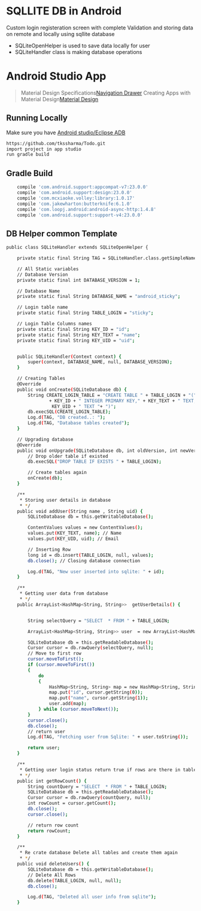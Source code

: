 ﻿# SQLLITE DB in Android

Custom login registeration screen with complete Validation and storing data on remote and locally using sqllite database 

- SQLiteOpenHelper is used to save data locally for user
- SQLiteHandler class is making database operations 

# Android Studio App 

> Material Design Specifications[Navigation Drawer](http://blog.teamtreehouse.com/add-navigation-drawer-android) 
> Creating Apps with Material Design[Material Design](http://developer.android.com/training/material/index.html) 

## Running Locally
Make sure you have [Android studio/Eclipse ADB](http://developer.android.com/tools/studio/index.html) 

```sh
https://github.com/tkssharma/Todo.git
import project in app studio
run gradle build 
```

## Gradle Build


```sh
    compile 'com.android.support:appcompat-v7:23.0.0'
    compile 'com.android.support:design:23.0.0'
    compile 'com.mcxiaoke.volley:library:1.0.17'
    compile 'com.jakewharton:butterknife:6.1.0'
    compile 'com.loopj.android:android-async-http:1.4.8'
    compile 'com.android.support:support-v4:23.0.0'
```
## DB Helper common Template

```sh
public class SQLiteHandler extends SQLiteOpenHelper {

    private static final String TAG = SQLiteHandler.class.getSimpleName();

    // All Static variables
    // Database Version
    private static final int DATABASE_VERSION = 1;

    // Database Name
    private static final String DATABASE_NAME = "android_sticky";

    // Login table name
    private static final String TABLE_LOGIN = "sticky";

    // Login Table Columns names
    private static final String KEY_ID = "id";
    private static final String KEY_TEXT = "name";
    private static final String KEY_UID = "uid";


    public SQLiteHandler(Context context) {
        super(context, DATABASE_NAME, null, DATABASE_VERSION);
    }

    // Creating Tables
    @Override
    public void onCreate(SQLiteDatabase db) {
        String CREATE_LOGIN_TABLE = "CREATE TABLE " + TABLE_LOGIN + "("
                + KEY_ID + " INTEGER PRIMARY KEY," + KEY_TEXT + " TEXT,"+
                 KEY_UID + " TEXT "+ ")";
        db.execSQL(CREATE_LOGIN_TABLE);
        Log.d(TAG, "DB created..: ");
        Log.d(TAG, "Database tables created");
    }

    // Upgrading database
    @Override
    public void onUpgrade(SQLiteDatabase db, int oldVersion, int newVersion) {
        // Drop older table if existed
        db.execSQL("DROP TABLE IF EXISTS " + TABLE_LOGIN);

        // Create tables again
        onCreate(db);
    }

    /**
     * Storing user details in database
     * */
    public void addUser(String name , String uid) {
        SQLiteDatabase db = this.getWritableDatabase();

        ContentValues values = new ContentValues();
        values.put(KEY_TEXT, name); // Name
        values.put(KEY_UID, uid); // Email

        // Inserting Row
        long id = db.insert(TABLE_LOGIN, null, values);
        db.close(); // Closing database connection

        Log.d(TAG, "New user inserted into sqlite: " + id);
    }

    /**
     * Getting user data from database
     * */
    public ArrayList<HashMap<String, String>>  getUserDetails() {


        String selectQuery = "SELECT  * FROM " + TABLE_LOGIN;

        ArrayList<HashMap<String, String>> user  = new ArrayList<HashMap<String, String>>();

        SQLiteDatabase db = this.getReadableDatabase();
        Cursor cursor = db.rawQuery(selectQuery, null);
        // Move to first row
        cursor.moveToFirst();
        if (cursor.moveToFirst())
        {
            do
            {
                HashMap<String, String> map = new HashMap<String, String>();
                map.put("id", cursor.getString(0));
                map.put("name", cursor.getString(1));
                user.add(map);
            } while (cursor.moveToNext());
        }
        cursor.close();
        db.close();
        // return user
        Log.d(TAG, "Fetching user from Sqlite: " + user.toString());

        return user;
    }

    /**
     * Getting user login status return true if rows are there in table
     * */
    public int getRowCount() {
        String countQuery = "SELECT  * FROM " + TABLE_LOGIN;
        SQLiteDatabase db = this.getReadableDatabase();
        Cursor cursor = db.rawQuery(countQuery, null);
        int rowCount = cursor.getCount();
        db.close();
        cursor.close();

        // return row count
        return rowCount;
    }

    /**
     * Re crate database Delete all tables and create them again
     * */
    public void deleteUsers() {
        SQLiteDatabase db = this.getWritableDatabase();
        // Delete All Rows
        db.delete(TABLE_LOGIN, null, null);
        db.close();

        Log.d(TAG, "Deleted all user info from sqlite");
    }

```